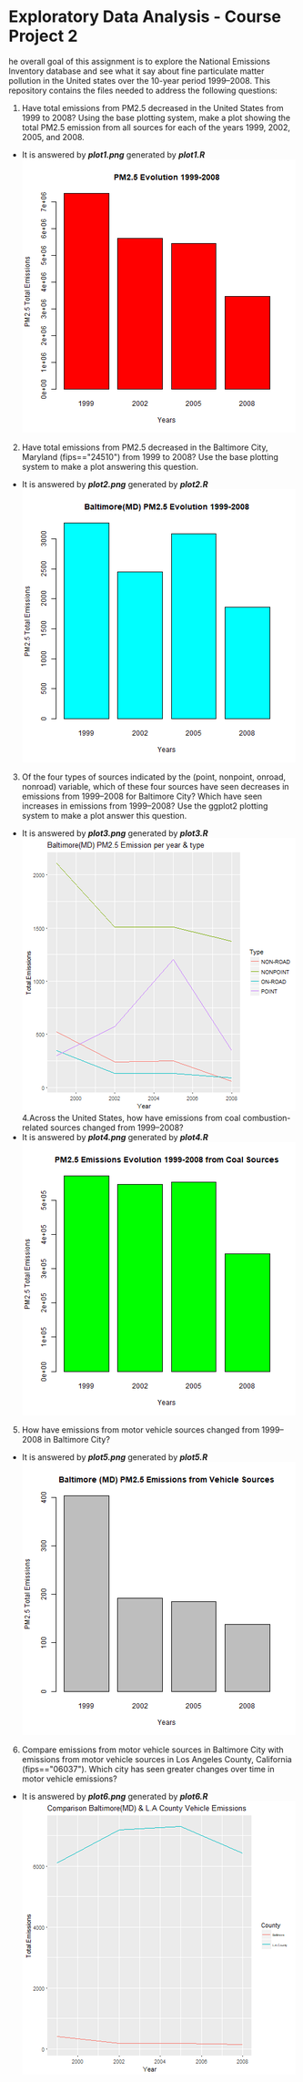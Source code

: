# Exploratory Data Analysis - Course Project 2
he overall goal of this assignment is to explore the National Emissions Inventory database and see what it say about fine particulate matter pollution in the United states over the 10-year period 1999–2008. 
This repository contains the files needed to  address the following questions:
1. Have total emissions from PM2.5 decreased in the United States from 1999 to 2008? Using the base plotting system, make a plot showing the total PM2.5 emission from all sources for each of the years 1999, 2002, 2005, and 2008.
* It is answered by ***plot1.png*** generated by ***plot1.R***
![alt text](https://github.com/jmpenyas/ExploratoryDataAnalysis_2ndProject/blob/master/plot1.png)
2. Have total emissions from PM2.5 decreased in the Baltimore City, Maryland (fips=="24510") from 1999 to 2008? Use the base plotting system to make a plot answering this question.
* It is answered by ***plot2.png*** generated by ***plot2.R***
![alt text](https://github.com/jmpenyas/ExploratoryDataAnalysis_2ndProject/blob/master/plot2.png)
3. Of the four types of sources indicated by the (point, nonpoint, onroad, nonroad) variable, which of these  four sources have seen decreases in emissions from 1999–2008 for Baltimore City? Which have seen increases in emissions from 1999–2008? Use the ggplot2 plotting system to make a plot answer this question.
* It is answered by ***plot3.png*** generated by ***plot3.R***
![alt text](https://github.com/jmpenyas/ExploratoryDataAnalysis_2ndProject/blob/master/plot3.png)
4.Across the United States, how have emissions from coal combustion-related sources changed from 1999–2008?
* It is answered by ***plot4.png*** generated by ***plot4.R***
![alt text](https://github.com/jmpenyas/ExploratoryDataAnalysis_2ndProject/blob/master/plot4.png)
5. How have emissions from motor vehicle sources changed from 1999–2008 in Baltimore City?
* It is answered by ***plot5.png*** generated by ***plot5.R***
![alt text](https://github.com/jmpenyas/ExploratoryDataAnalysis_2ndProject/blob/master/plot5.png)
6. Compare emissions from motor vehicle sources in Baltimore City with emissions from motor vehicle sources in Los Angeles County, California (fips=="06037"). Which city has seen greater changes over time in motor vehicle emissions?
* It is answered by ***plot6.png*** generated by ***plot6.R***
![alt text](https://github.com/jmpenyas/ExploratoryDataAnalysis_2ndProject/blob/master/plot6.png)
